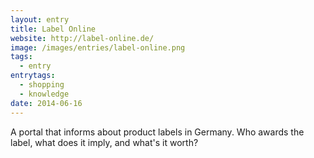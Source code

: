 ```yaml
---
layout: entry
title: Label Online
website: http://label-online.de/
image: /images/entries/label-online.png
tags:
  - entry
entrytags:
  - shopping
  - knowledge
date: 2014-06-16
---
```


A portal that informs about product labels in Germany. Who awards the label, what does it imply, and what's it worth?